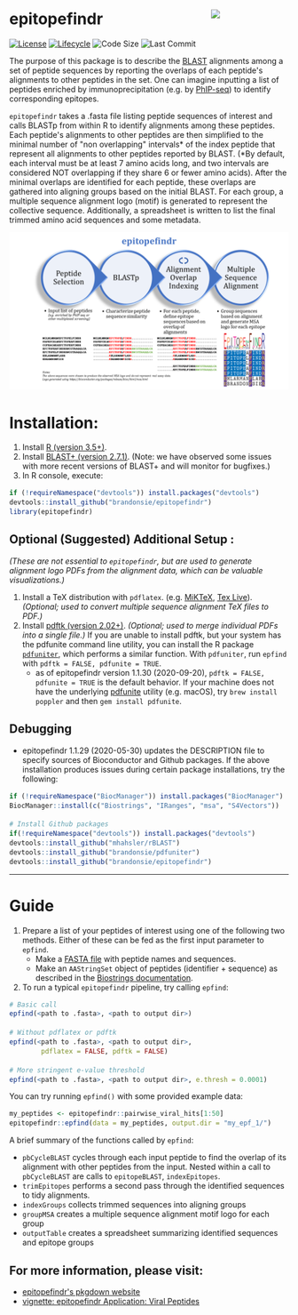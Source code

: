# epitopefindr <img src="https://brandonsie.github.io/resources/Epitopefindr_4.png" align="right" width="140">

[![License](https://img.shields.io/badge/licence-GPL--3-blue.svg)](https://www.gnu.org/licenses/gpl-3.0.en.html) 
[![Lifecycle](https://img.shields.io/badge/lifecycle-maturing-blue.svg)](https://www.tidyverse.org/lifecycle/) 
![Code Size](https://img.shields.io/github/languages/code-size/brandonsie/epitopefindr.svg) 
![Last Commit](https://img.shields.io/github/last-commit/brandonsie/epitopefinder.svg)

The purpose of this package is to describe the [BLAST](https://blast.ncbi.nlm.nih.gov/Blast.cgi) alignments among a set of peptide sequences by reporting the overlaps of each peptide's alignments to other peptides in the set. One can imagine inputting a list of peptides enriched by immunoprecipitation (e.g. by [PhIP-seq](https://www.nature.com/articles/s41596-018-0025-6)) to identify corresponding epitopes. 

`epitopefindr` takes a .fasta file listing peptide sequences of interest and calls BLASTp from within R to identify alignments among these peptides. Each peptide's alignments to other peptides are then simplified to the minimal number of "non overlapping" intervals* of the index peptide that represent all alignments to other peptides reported by BLAST. (*By default, each interval must be at least 7 amino acids long, and two intervals are considered NOT overlapping if they share 6 or fewer amino acids). After the minimal overlaps are identified for each peptide, these overlaps are gathered into aligning groups based on the initial BLAST. For each group, a multiple sequence alignment logo (motif) is generated to represent the collective sequence. Additionally, a spreadsheet is written to list the final trimmed amino acid sequences and some metadata. 

![workflow](https://raw.githubusercontent.com/brandonsie/brandonsie.github.io/master/resources/EpitopeFindRWorkflow2c.png)


# Installation:  
1. Install [R (version 3.5+)](https://www.r-project.org/).  
2. Install [BLAST+ (version 2.7.1)](https://blast.ncbi.nlm.nih.gov/Blast.cgi?PAGE_TYPE=BlastDocs&DOC_TYPE=Download). (Note: we have observed some issues with more recent versions of BLAST+ and will monitor for bugfixes.)
3. In R console, execute: 
``` r  
if (!requireNamespace("devtools")) install.packages("devtools")
devtools::install_github("brandonsie/epitopefindr")
library(epitopefindr)
```


## Optional (Suggested) Additional Setup : 
_(These are not essential to `epitopefindr`, but are used to generate alignment logo PDFs from the alignment data, which can be valuable visualizations.)_  
1. Install a TeX distribution with `pdflatex`. (e.g. [MiKTeX](https://miktex.org), [Tex Live](https://tug.org/texlive/)). _(Optional; used to convert multiple sequence alignment TeX files to PDF.)_  
2. Install [pdftk (version 2.02+)](https://www.pdflabs.com/tools/pdftk-server/). _(Optional; used to merge individual PDFs into a single file.)_ If you are unable to install pdftk, but your system has the pdfunite command line utility, you can install the R package [`pdfuniter`](https://github.com/brandonsie/pdfuniter), which performs a similar function. With `pdfuniter`, run `epfind` with `pdftk = FALSE, pdfunite = TRUE`.  
   - as of epitopefindr version 1.1.30 (2020-09-20), `pdftk = FALSE, pdfunite = TRUE` is the default behavior. If your machine does not have the underlying [pdfunite](https://manpages.ubuntu.com/manpages/bionic/man1/pdfunite.1.html) utility (e.g. macOS), try `brew install poppler` and then `gem install pdfunite`.


## Debugging

- epitopefindr 1.1.29 (2020-05-30) updates the DESCRIPTION file to specify sources of Bioconductor and Github packages. If the above installation produces issues during certain package installations, try the following:
``` r
if (!requireNamespace("BiocManager")) install.packages("BiocManager")
BiocManager::install(c("Biostrings", "IRanges", "msa", "S4Vectors"))

# Install Github packages
if(!requireNamespace("devtools")) install.packages("devtools")
devtools::install_github("mhahsler/rBLAST") 
devtools::install_github("brandonsie/pdfuniter")   
devtools::install_github("brandonsie/epitopefindr")
```


----------------------------------------------------------------------  
# Guide

1. Prepare a list of your peptides of interest using one of the following two methods. Either of these can be fed as the first input parameter to `epfind`.  
    * Make a [FASTA file](https://zhanglab.ccmb.med.umich.edu/FASTA/) with peptide names and sequences.
    * Make an `AAStringSet` object of peptides (identifier + sequence) as described in the [Biostrings documentation](http://web.mit.edu/~r/current/arch/i386_linux26/lib/R/library/Biostrings/html/XStringSet-class.html). 
2. To run a typical `epitopefindr` pipeline, try calling `epfind`:
``` r 
# Basic call
epfind(<path to .fasta>, <path to output dir>)

# Without pdflatex or pdftk
epfind(<path to .fasta>, <path to output dir>, 
        pdflatex = FALSE, pdftk = FALSE)

# More stringent e-value threshold
epfind(<path to .fasta>, <path to output dir>, e.thresh = 0.0001)
``` 

You can try running `epfind()` with some provided example data:
``` r
my_peptides <- epitopefindr::pairwise_viral_hits[1:50]
epitopefindr::epfind(data = my_peptides, output.dir = "my_epf_1/")
```

A brief summary of the functions called by `epfind`:  
  * `pbCycleBLAST` cycles through each input peptide to find the overlap of its alignment with other peptides from the input. Nested within a call to `pbCycleBLAST` are calls to `epitopeBLAST`, `indexEpitopes`. 
  * `trimEpitopes` performs a second pass through the identified sequences to tidy alignments.
  * `indexGroups` collects trimmed sequences into aligning groups
  * `groupMSA` creates a multiple sequence alignment motif logo for each group
  * `outputTable` creates a spreadsheet summarizing identified sequences and epitope groups
  
## For more information, please visit:  
* [epitopefindr's pkgdown website](https://brandonsie.github.io/epitopefindr/)  
* [vignette: epitopefindr Application: Viral Peptides](https://brandonsie.github.io/epitopefindr/articles/epitopefindr_avarda_vignette.html)  
